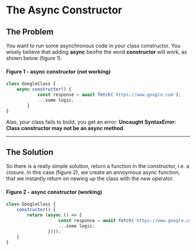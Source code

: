 # The Async Constructor

## The Problem
You want to run some asynchronous code in your class constructor. You wisely believe that adding **async** beofre the word **constructor** will work, as shown below (figure 1).

#### Figure 1 - async constructor (not working)
```javascript exampleBad
class GoogleClass {
    async constructor() {
            const response = await fetch('https://www.google.com');
            ...some logic;
        }
}
```

Alas, your class fails to build, you get an error: **Uncaught SyntaxError: Class constructor may not be an async method**.

---

## The Solution

So there is a really simple solution, return a function in the constructor, i.e. a closure. In this case (figure 2), we create an annoymous async function, that we instantly return on newing up the class with the *new* operator.

#### Figure 2 - async constructor (working)
```javascript exampleGood
class GoogleClass {
    constructor() {
        return (async () => {
                    const response = await fetch('https://www.google.com');
                    ...some logic;
                })();
    }
}
```